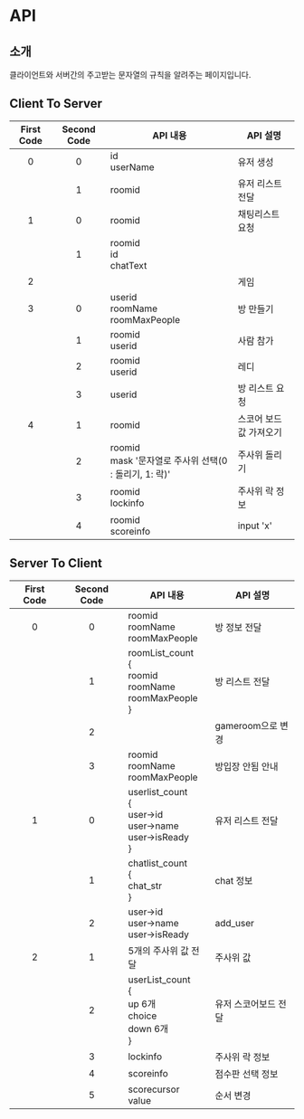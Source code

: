 
# API

## 소개

클라이언트와 서버간의 주고받는 문자열의 규칙을 알려주는 페이지입니다.

## Client To Server

| First Code | Second Code | API 내용 | API 설명 |
|:---:|:---:|---|---|
| 0 | 0 | id </br> userName| 유저 생성|
|         | 1 | roomid | 유저 리스트 전달 |
| 1 | 0 | roomid | 채팅리스트 요청 |
|         | 1 | roomid </br> id </br> chatText |   |
| 2 |   |   | 게임 |
| 3 | 0 | userid </br> roomName </br> roomMaxPeople | 방 만들기 |
|         | 1 | roomid </br> userid | 사람 참가 |
|         | 2 | roomid </br> userid | 레디 |
|         | 3 | userid | 방 리스트 요청 |
| 4 | 1 | roomid | 스코어 보드 값 가져오기 |
|         | 2 | roomid </br> mask '문자열로 주사위 선택(0 : 돌리기, 1: 락)' | 주사위 돌리기 |
|         | 3 | roomid </br> lockinfo | 주사위 락 정보 |
|         | 4 | roomid </br> scoreinfo | input 'x' |


## Server To Client

| First Code | Second Code | API 내용 | API 설명 |
|:---:|:---:|---|---|
| 0 | 0 | roomid </br> roomName </br> roomMaxPeople | 방 정보 전달 |
|         | 1 | roomList_count </br> { </br> roomid </br> roomName </br> roomMaxPeople</br> } | 방 리스트 전달 |
|         | 2 |   | gameroom으로 변경 |
|   | 3 | roomid </br> roomName </br> roomMaxPeople | 방입장 안됨 안내 |
| 1 | 0 | userlist_count </br> { </br> user->id </br> user->name </br> user->isReady </br> } | 유저 리스트 전달 |
|         | 1 | chatlist_count </br> { </br> chat_str </br> } | chat 정보 |
|         | 2 | user->id </br> user->name </br> user->isReady | add_user |
| 2 | 1 | 5개의 주사위 값 전달 | 주사위 값 |
|         | 2 | userList_count </br> { </br> up 6개 </br> choice </br> down 6개 </br> } | 유저 스코어보드 전달 |
|         | 3 | lockinfo | 주사위 락 정보 |
|         | 4 | scoreinfo | 점수판 선택 정보 |
|         | 5 | scorecursor </br> value | 순서 변경 |